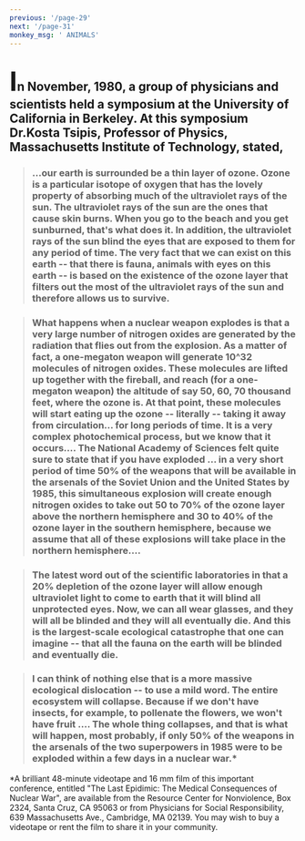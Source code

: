 ```yaml
---
previous: '/page-29'
next: '/page-31'
monkey_msg: ' ANIMALS'
---
```


## <span style="font-size:47px;">I</span>n November, 1980, a group of physicians and scientists held a symposium at the University of California in Berkeley. At this symposium Dr.Kosta Tsipis, Professor of Physics, Massachusetts Institute of Technology, stated,
> ### ...our earth is surrounded be a thin layer of ozone. Ozone is a particular isotope of oxygen that has the lovely property of absorbing much of the ultraviolet rays of the sun. The ultraviolet rays of the sun are the ones that cause skin burns. When you go to the beach and you get sunburned, that's what does it. In addition, the ultraviolet rays of the sun blind the eyes that are exposed to them for any period of time. The very fact that we can exist on this earth -- that there is fauna, animals with eyes on this earth -- is based on the existence of the ozone layer that filters out the most of the ultraviolet rays of the sun and therefore allows us to survive.

> ### What happens when a nuclear weapon explodes is that a very large number of nitrogen oxides are generated by the radiation that flies out from the explosion. As a matter of fact, a  one-megaton weapon will generate 10^32 molecules of nitrogen oxides. These molecules are lifted up together with the fireball, and reach (for a one-megaton weapon) the altitude of say 50, 60, 70 thousand feet, where the ozone is. At that point, these molecules will start eating up the ozone -- literally -- taking it away from circulation... for long periods of time. It is a very complex photochemical process, but we know that it occurs.... The National Academy of Sciences felt quite sure to state that if you have exploded ... in a very short period of time 50% of the weapons that will be available in the arsenals of the Soviet Union and the United States by 1985, this simultaneous explosion will create enough nitrogen oxides to take out 50 to 70% of the ozone layer above the northern hemisphere and 30 to 40% of the ozone layer in the southern hemisphere, because we assume that all of these explosions will take place in the northern hemisphere....

> ### The latest word out of the scientific laboratories in that a 20% depletion of the ozone layer will allow enough ultraviolet light to come to earth that it will blind all unprotected eyes. Now, we can all wear glasses, and they will all be blinded and they will all eventually die. And this is the largest-scale ecological catastrophe that one can imagine -- that all the fauna on the earth will be blinded and eventually die.

> ### I can think of nothing else that is a more massive ecological dislocation -- to use a mild word. The entire ecosystem will collapse. Because if we don't have insects, for example, to pollenate the flowers, we won't have fruit .... The whole thing collapses, and that is what will happen, most probably, if only 50% of the weapons in the arsenals of the two superpowers in 1985 were to be exploded within a few days in a nuclear war.*

*A brilliant 48-minute videotape and 16 mm film of this important conference, entitled "The Last Epidimic: The Medical Consequences of Nuclear War", are available from the Resource Center for Nonviolence, Box 2324, Santa Cruz, CA 95063 or from Physicians for Social Responsibility, 639 Massachusetts Ave., Cambridge, MA 02139. You may wish to buy a videotape or rent the film to share it in your community.


